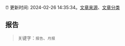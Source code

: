 :alarm_clock: 更新时间: 2024-02-26 14:35:34。[文章来源](/README.md)、[文章分类](/TAGS.md)

## 报告


> 关键字：`报告`、`月报`



